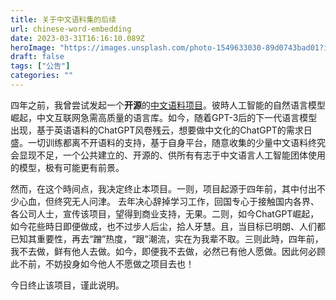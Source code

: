```yaml
---
title: 关于中文语料集的后续
url: chinese-word-embedding
date: 2023-03-31T16:16:10.089Z
heroImage: "https://images.unsplash.com/photo-1549633030-89d0743bad01?ixlib=rb-4.0.3&ixid=MnwxMjA3fDB8MHxwaG90by1wYWdlfHx8fGVufDB8fHx8&auto=format&fit=crop&w=1160&q=80"
draft: false
tags: ["公告"]
categories: ""
---
```


四年之前，我曾尝试发起一个**开源**的[中文语料项目](https://github.com/imhlq/ChineseWordEmbedding)。彼時人工智能的自然语言模型崛起，中文互联网急需高质量的语言库。如今，随着GPT-3后的下一代语言模型出现，基于英语语料的ChatGPT风卷残云，想要做中文化的ChatGPT的需求日盛。一切训练都离不开语料的支持，基于自身平台，随意收集的少量中文语料终究会显现不足，一个公共建立的、开源的、供所有有志于中文语言人工智能团体使用的模型，极有可能更有前景。

然而，在这个時间点，我决定终止本项目。一则，项目起源于四年前，其中付出不少心血，但终究无人问津。
去年决心辞掉学习工作，回国专心于接触国内各界、各公司人士，宣传该项目，望得到商业支持，无果。二则，如今ChatGPT崛起，如今花些時日即便做成，也不过步人后尘，拾人牙慧。且，当目标已明朗、人们都已知其重要性，再去“蹭”热度，“跟”潮流，实在为我辈不取。三则此時，四年前，我不去做，鲜有他人去做。如今，即便我不去做，必然已有他人愿做。因此何必顾此不前，不妨投身如今他人不愿做之项目去也！

今日终止该项目，谨此说明。
